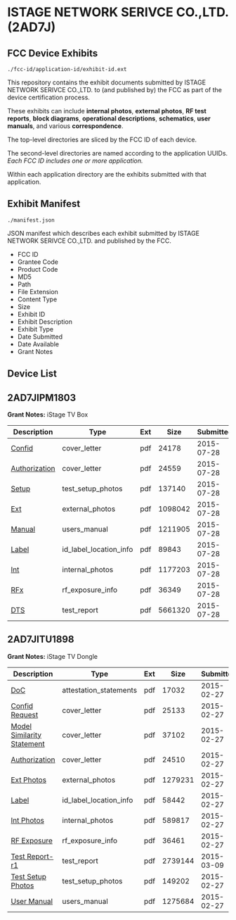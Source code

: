 # ISTAGE NETWORK SERIVCE CO.,LTD. (2AD7J)
## FCC Device Exhibits

```
./fcc-id/application-id/exhibit-id.ext
```

This repository contains the exhibit documents submitted by ISTAGE NETWORK SERIVCE CO.,LTD. to (and published by) the FCC as part of the device certification process.

These exhibits can include **internal photos**, **external photos**, **RF test reports**, **block diagrams**, **operational descriptions**, **schematics**, **user manuals**, and various **correspondence**.

The top-level directories are sliced by the FCC ID of each device.

The second-level directories are named according to the application UUIDs. *Each FCC ID includes one or more application.*

Within each application directory are the exhibits submitted with that application. 

## Exhibit Manifest

```
./manifest.json
```

JSON manifest which describes each exhibit submitted by ISTAGE NETWORK SERIVCE CO.,LTD. and published by the FCC.

- FCC ID
- Grantee Code
- Product Code
- MD5
- Path
- File Extension
- Content Type
- Size
- Exhibit ID
- Exhibit Description
- Exhibit Type
- Date Submitted
- Date Available
- Grant Notes

## Device List
## 2AD7JIPM1803
**Grant Notes:** iStage TV Box

| Description | Type | Ext | Size | Submitted | Available |
| ----------- | ---- | --- | ---- | --------- | --------- |
| [Confid](2AD7JIPM1803/4cb428741038ab01614b4f3d111c2659/2695099.pdf) | cover_letter | pdf | 24178 | 2015-07-28 | 2015-07-28 |
| [Authorization](2AD7JIPM1803/4cb428741038ab01614b4f3d111c2659/2695102.pdf) | cover_letter | pdf | 24559 | 2015-07-28 | 2015-07-28 |
| [Setup](2AD7JIPM1803/4cb428741038ab01614b4f3d111c2659/2695095.pdf) | test_setup_photos | pdf | 137140 | 2015-07-28 | 2015-07-28 |
| [Ext](2AD7JIPM1803/4cb428741038ab01614b4f3d111c2659/2695096.pdf) | external_photos | pdf | 1098042 | 2015-07-28 | 2015-07-28 |
| [Manual](2AD7JIPM1803/4cb428741038ab01614b4f3d111c2659/2695103.pdf) | users_manual | pdf | 1211905 | 2015-07-28 | 2015-07-28 |
| [Label](2AD7JIPM1803/4cb428741038ab01614b4f3d111c2659/2695100.pdf) | id_label_location_info | pdf | 89843 | 2015-07-28 | 2015-07-28 |
| [Int](2AD7JIPM1803/4cb428741038ab01614b4f3d111c2659/2695097.pdf) | internal_photos | pdf | 1177203 | 2015-07-28 | 2015-07-28 |
| [RFx](2AD7JIPM1803/4cb428741038ab01614b4f3d111c2659/2695101.pdf) | rf_exposure_info | pdf | 36349 | 2015-07-28 | 2015-07-28 |
| [DTS](2AD7JIPM1803/4cb428741038ab01614b4f3d111c2659/2695098.pdf) | test_report | pdf | 5661320 | 2015-07-28 | 2015-07-28 |
## 2AD7JITU1898
**Grant Notes:** iStage TV Dongle

| Description | Type | Ext | Size | Submitted | Available |
| ----------- | ---- | --- | ---- | --------- | --------- |
| [DoC](2AD7JITU1898/00098e8344c4f60c23d2d0deab34e543/2542325.pdf) | attestation_statements | pdf | 17032 | 2015-02-27 | 2015-02-27 |
| [Confid Request](2AD7JITU1898/00098e8344c4f60c23d2d0deab34e543/2542326.pdf) | cover_letter | pdf | 25133 | 2015-02-27 | 2015-02-27 |
| [Model Similarity Statement](2AD7JITU1898/00098e8344c4f60c23d2d0deab34e543/2542327.pdf) | cover_letter | pdf | 37102 | 2015-02-27 | 2015-02-27 |
| [Authorization](2AD7JITU1898/00098e8344c4f60c23d2d0deab34e543/2542331.pdf) | cover_letter | pdf | 24510 | 2015-02-27 | 2015-02-27 |
| [Ext Photos](2AD7JITU1898/00098e8344c4f60c23d2d0deab34e543/2542328.pdf) | external_photos | pdf | 1279231 | 2015-02-27 | 2015-02-27 |
| [Label](2AD7JITU1898/00098e8344c4f60c23d2d0deab34e543/2542330.pdf) | id_label_location_info | pdf | 58442 | 2015-02-27 | 2015-02-27 |
| [Int Photos](2AD7JITU1898/00098e8344c4f60c23d2d0deab34e543/2542329.pdf) | internal_photos | pdf | 589817 | 2015-02-27 | 2015-02-27 |
| [RF Exposure](2AD7JITU1898/00098e8344c4f60c23d2d0deab34e543/2542369.pdf) | rf_exposure_info | pdf | 36461 | 2015-02-27 | 2015-02-27 |
| [Test Report-r1](2AD7JITU1898/00098e8344c4f60c23d2d0deab34e543/2550731.pdf) | test_report | pdf | 2739144 | 2015-03-09 | 2015-02-27 |
| [Test Setup Photos](2AD7JITU1898/00098e8344c4f60c23d2d0deab34e543/2542332.pdf) | test_setup_photos | pdf | 149202 | 2015-02-27 | 2015-02-27 |
| [User Manual](2AD7JITU1898/00098e8344c4f60c23d2d0deab34e543/2542333.pdf) | users_manual | pdf | 1275684 | 2015-02-27 | 2015-02-27 |
